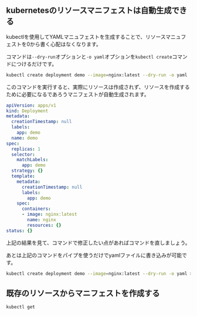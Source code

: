 



## kubernetesのリソースマニフェストは自動生成できる


kubectlを使用してYAMLマニュフェストを生成することで、リソースマニュフェストを0から書く心配はなくなります。

コマンドは`--dry-run`オプションと`-o yaml`オプションを`kubectl create`コマンドにつけるだけです。

```sh
kubectl create deployment demo --image=nginx:latest --dry-run -o yaml
```

このコマンドを実行すると、実際にリソースは作成されず、リソースを作成するために必要になるであろうマニフェストが自動生成されます。

```yaml
apiVersion: apps/v1
kind: Deployment
metadata:
  creationTimestamp: null
  labels:
    app: demo
  name: demo
spec:
  replicas: 1
  selector:
    matchLabels:
      app: demo
  strategy: {}
  template:
    metadata:
      creationTimestamp: null
      labels:
        app: demo
    spec:
      containers:
      - image: nginx:latest
        name: nginx
        resources: {}
status: {}
```

上記の結果を見て、コマンドで修正したい点があればコマンドを直しましょう。






あとは上記のコマンドをパイプを使うだけでyamlファイルに書き込みが可能です。

```sh
kubectl create deployment demo --image=nginx:latest --dry-run -o yaml > nginx.deployment.yaml
```



## 既存のリソースからマニフェストを作成する

`kubectl get`












